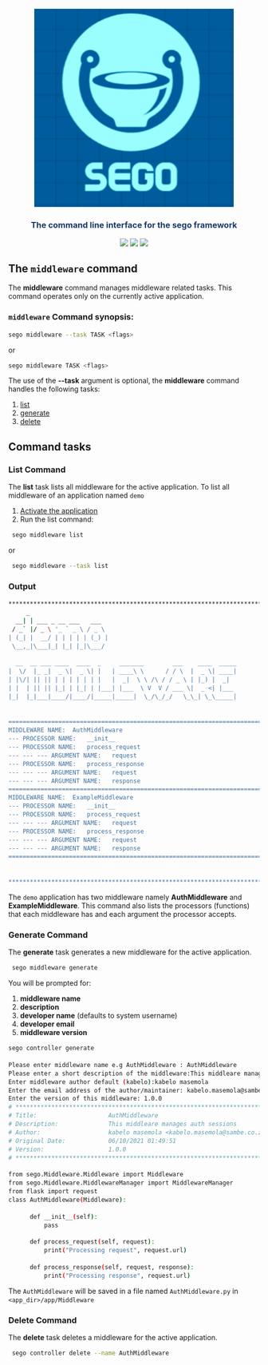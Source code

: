 


<p align="center"><img src="https://raw.githubusercontent.com/sambe-consulting/sego/master/sego/assets/logo.png?token=ASI6IMQLECOW25335IBSGZLAJFVMW" width="400"></p>

<p align="center"><h3 style="color: #193967; text-align: center">The command line interface for the sego framework </h3></p>

<p align="center">
<a href="https://github.com/sambe-consulting/sego-cli/actions/workflows/sego-cli-build.yml"><img src="https://github.com/sambe-consulting/sego-cli/actions/workflows/sego-cli-build.yml/badge.svg"></a>
<a href="https://houndci.com"><img src="https://img.shields.io/badge/Reviewed_by-Hound-8E64B0.svg"></a>
<a href="https://github.com/sambe-consulting/sego-cli/blob/master/LICENSE"><img src="https://img.shields.io/github/license/apache/zookeeper"></a>


</p>


## The `middleware` command 
The **middleware** command manages middleware related tasks. This command operates only on the currently active application.
### `middleware` Command synopsis:
```bash
sego middleware --task TASK <flags>
```

or 
```bash
sego middleware TASK <flags>
```
The use of the **--task** argument is optional, the **middleware** command handles the following tasks:
1. <a href="#middleware-list">list</a>
2.  <a href="#middleware-generate">generate</a>
3.  <a href="#middleware-delete">delete</a>


## Command tasks 
<h3 id="middleware-list">List Command</h3>

The **list** task lists all middleware for the active application. To list all middleware of an application named `demo`
1. <a href="https://github.com/sambe-consulting/sego-cli/blob/docs/documentation/app.md#app-activate" >Activate the application</a>
2. Run the list command: 
```bash
 sego middleware list 
```
or 
```bash
 sego middleware --task list 
```

### Output 

```bash
********************************************************************************
     _                       
  __| | ___ _ __ ___   ___   
 / _` |/ _ \ '_ ` _ \ / _ \  
| (_| |  __/ | | | | | (_) | 
 \__,_|\___|_| |_| |_|\___/  
                             
  __  __ ___ ____  ____  _     _______        ___    ____  _____  
|  \/  |_ _|  _ \|  _ \| |   | ____\ \      / / \  |  _ \| ____| 
| |\/| || || | | | | | | |   |  _|  \ \ /\ / / _ \ | |_) |  _|   
| |  | || || |_| | |_| | |___| |___  \ V  V / ___ \|  _ <| |___  
|_|  |_|___|____/|____/|_____|_____|  \_/\_/_/   \_\_| \_\_____| 
                                                                 

================================================================================
MIDDLEWARE NAME:  AuthMiddleware
--- PROCESSOR NAME:   __init__
--- PROCESSOR NAME:   process_request
--- --- --- ARGUMENT NAME:   request
--- PROCESSOR NAME:   process_response
--- --- --- ARGUMENT NAME:   request
--- --- --- ARGUMENT NAME:   response
================================================================================
MIDDLEWARE NAME:  ExampleMiddleware
--- PROCESSOR NAME:   __init__
--- PROCESSOR NAME:   process_request
--- --- --- ARGUMENT NAME:   request
--- PROCESSOR NAME:   process_response
--- --- --- ARGUMENT NAME:   request
--- --- --- ARGUMENT NAME:   response
================================================================================


********************************************************************************


```
The `demo` application has two middleware namely **AuthMiddleware** and **ExampleMiddleware**. This command also lists the processors (functions) that each 
middleware has and each argument the processor accepts.

<h3 id="middleware-generate">Generate Command</h3>

The **generate** task generates a new middleware for the active application. 
```bash
 sego middleware generate
```
You will be prompted for:
1. **middleware name**
2. **description**
3. **developer name** (defaults to system username)
4. **developer email** 
5. **middleware version**

```bash
sego controller generate

Please enter middleware name e.g AuthMiddleware : AuthMiddleware
Please enter a short description of the middleware:This middleare manages auth sessions
Enter middleware author default (kabelo):kabelo masemola
Enter the email address of the author/maintainer: kabelo.masemola@sambe.co.za
Enter the version of this middleware: 1.0.0
# ************************************************************************#
# Title:                    AuthMiddleware                                #
# Description:              This middleare manages auth sessions          #
# Author:                   kabelo masemola <kabelo.masemola@sambe.co.za> #
# Original Date:            06/10/2021 01:49:51                           #
# Version:                  1.0.0                                         #
# ************************************************************************

from sego.Middleware.Middleware import Middleware
from sego.Middleware.MiddlewareManager import MiddlewareManager
from flask import request
class AuthMiddleware(Middleware):

      def __init__(self):
          pass

      def process_request(self, request):
          print("Processing request", request.url)

      def process_response(self, request, response):
          print("Processing response", request.url)


```

The `AuthMiddleware` will be saved in a file named `AuthMiddleware.py` in ` <app_dir>/app/Middleware` 


<h3 id="middleware-delete">Delete Command</h3>

The **delete** task deletes a middleware for the active application. 

```bash
 sego controller delete --name AuthMiddleware
```
